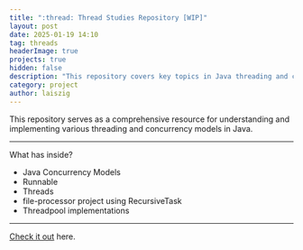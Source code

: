 ```yaml
---
title: ":thread: Thread Studies Repository [WIP]"
layout: post
date: 2025-01-19 14:10
tag: threads
headerImage: true
projects: true
hidden: false
description: "This repository covers key topics in Java threading and concurrency"
category: project
author: laiszig
---
```


This repository serves as a comprehensive resource for understanding and implementing various threading and concurrency models in Java.

---

What has inside?

-   Java Concurrency Models
-   Runnable
-   Threads
-   file-processor project using RecursiveTask
-   Threadpool implementations

---

[Check it out](https://github.com/laiszig/java_sandbox/tree/main/threads) here.
